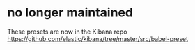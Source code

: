 # no longer maintained


These presets are now in the Kibana repo https://github.com/elastic/kibana/tree/master/src/babel-preset
